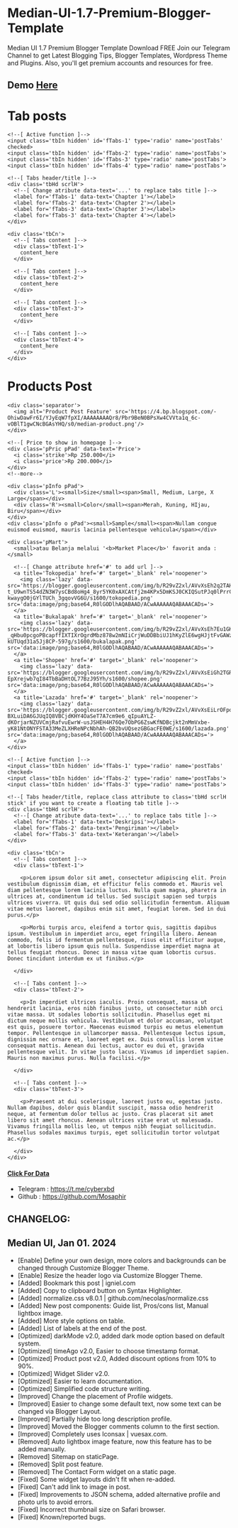 # Median-UI-1.7-Premium-Blogger-Template
Median UI 1.7 Premium Blogger Template Download  FREE
Join our Telegram Channel to get Latest Blogging Tips, Blogger Templates, Wordpress Theme and Plugins. Also, you'll get premium accounts and resources for free.

## Demo [Here](https://themes.sobkiso.xyz/)

# Tab posts

```
<!--[ Active function ]-->
<input class='tbIn hidden' id='fTabs-1' type='radio' name='postTabs' checked>
<input class='tbIn hidden' id='fTabs-2' type='radio' name='postTabs'>
<input class='tbIn hidden' id='fTabs-3' type='radio' name='postTabs'>
<input class='tbIn hidden' id='fTabs-4' type='radio' name='postTabs'>

<!--[ Tabs header/title ]-->
<div class='tbHd scrlH'>
  <!--[ Change atribute data-text='...' to replace tabs title ]-->
  <label for='fTabs-1' data-text='Chapter 1'></label>
  <label for='fTabs-2' data-text='Chapter 2'></label>
  <label for='fTabs-3' data-text='Chapter 3'></label>
  <label for='fTabs-3' data-text='Chapter 4'></label>
</div>

<div class='tbCn'>
  <!--[ Tabs content ]-->
  <div class='tbText-1'>
    content_here
  </div>
  
  <!--[ Tabs content ]-->
  <div class='tbText-2'>
    content_here
  </div>
  
  <!--[ Tabs content ]-->
  <div class='tbText-3'>
    content_here
  </div>
  
  <!--[ Tabs content ]-->
  <div class='tbText-4'>
    content_here
  </div>
</div>
```

# Products Post

```
<div class='separator'>
  <img alt='Product Post Feature' src='https://4.bp.blogspot.com/-OhiwDawFr6I/YJyEqW7fpXI/AAAAAAAAQr8/Pbr9BeN0BPsXw4CVVta1q_6c-vOBlT1gwCNcBGAsYHQ/s0/median-product.png'/>
</div>

<!--[ Price to show in homepage ]-->
<div class='pPric pPad' data-text='Price'>
  <i class='strike'>Rp 250.000</i>
  <i class='price'>Rp 200.000</i>
</div>
<!--more-->

<div class='pInfo pPad'>
  <div class='L'><small>Size</small><span>Small, Medium, Large, X Large</span></div>
  <div class='R'><small>Color</small><span>Merah, Kuning, HIjau, Biru</span></div>
</div>
<div class='pInfo o pPad'><small>Sample</small><span>Nullam congue euismod euismod, mauris lacinia pellentesque vehicula</span></div>

<div class='pMart'>
  <small>atau Belanja melalui '<b>Market Place</b>' favorit anda :</small>
  
  <!--[ Change attribute href='#' to add url ]-->
  <a title='Tokopedia' href='#' target='_blank' rel='noopener'>
    <img class='lazy' data-src='https://blogger.googleusercontent.com/img/b/R29vZ2xl/AVvXsEh2q2TAH2DGUbjHWkDBUJS_pa-t_U9wnTS54dZN3W7ysCBd8oHg4_8yr5YK0xAXCAtfj2m4KPx5DmKSJ0CKIQSutPJq0lPrrCM5fYw6a5AJX8OCv47_Az2zNKyFPpqdy39i7KAjcE72G_2wqVEIy_Df1Z_4SmiBN_-kwaygO0jGYlTUCh_3gqovVG6U/s1600/tokopedia.png' src='data:image/png;base64,R0lGODlhAQABAAD/ACwAAAAAAQABAAACADs='>
  </a>
  <a title='Bukalapak' href='#' target='_blank' rel='noopener'>
    <img class='lazy' data-src='https://blogger.googleusercontent.com/img/b/R29vZ2xl/AVvXsEh7Eu1GKzcG-_qHbu0pcgoPBcapffIXTIXrOgrdMbz878w2mNIiCrjWuDDBbiUJ1hKyZlE6wgHJjtFvGAWzHAW9pwG6Qob3tMIrVHhajufQ0gvVO2kyk8hMZBmyXum32MlSWWfkC_xsoLTEnAOl_6Wn2qbsQU_gUi19w71-kUTUqd31a5Jj8CP-597g/s1600/bukalapak.png' src='data:image/png;base64,R0lGODlhAQABAAD/ACwAAAAAAQABAAACADs='>
  </a>
  <a title='Shopee' href='#' target='_blank' rel='noopener'>
    <img class='lazy' data-src='https://blogger.googleusercontent.com/img/b/R29vZ2xl/AVvXsEiGh2TGRoxrpQRDRJazQpp7kcy08C7E_wNvToVLetrH731qoHgVPt_rXIja06sE15vVL38App6ckdcD038uGcdR1l6hGBbQ4iVi9oe5BeKtoKDf7u8_C4ip32Xlj0KGp_rOHRX1C4tFr63zxcPO1PAZ37MR-EpXrejwb7qI84TbBaDHtOL77BzJ95Yh/s1600/shopee.png' src='data:image/png;base64,R0lGODlhAQABAAD/ACwAAAAAAQABAAACADs='>
  </a>
  <a title='Lazada' href='#' target='_blank' rel='noopener'>
    <img class='lazy' data-src='https://blogger.googleusercontent.com/img/b/R29vZ2xl/AVvXsEiLrOFpoh1D3AVCVsAROfW8-BXLuiDA6GJUqIQ8VBCjdKHY4OaSeT7A7cm9e6_qIpuAYLZ-dKOrjarNZUVCmjRafvuEwrW-usJSHEH4H76Qe7ObPG6ZswKfNDBcjkt2nMmVxbe-yK81NtONYFSTA33MeZLXHReNPcNbhAh-QB2bvUQsezGBGacFE0WE/s1600/lazada.png' src='data:image/png;base64,R0lGODlhAQABAAD/ACwAAAAAAQABAAACADs='>
  </a>
</div>

<!--[ Active function ]-->
<input class='tbIn hidden' id='fTabs-1' type='radio' name='postTabs' checked>
<input class='tbIn hidden' id='fTabs-2' type='radio' name='postTabs'>
<input class='tbIn hidden' id='fTabs-3' type='radio' name='postTabs'>

<!--[ Tabs header/title, replace class attribute to class='tbHd scrlH stick' if you want to create a floating tab title ]-->
<div class='tbHd scrlH'>
  <!--[ Change atribute data-text='...' to replace tabs title ]-->
  <label for='fTabs-1' data-text='Deskripsi'></label>
  <label for='fTabs-2' data-text='Pengiriman'></label>
  <label for='fTabs-3' data-text='Keterangan'></label>
</div>

<div class='tbCn'>
  <!--[ Tabs content ]-->
  <div class='tbText-1'>

    <p>Lorem ipsum dolor sit amet, consectetur adipiscing elit. Proin vestibulum dignissim diam, et efficitur felis commodo et. Mauris vel diam pellentesque lorem lacinia luctus. Nulla quam magna, pharetra in ultrices at, condimentum id tellus. Sed suscipit sapien sed turpis ultrices viverra. Ut quis dui sed odio sollicitudin fermentum. Aliquam vitae metus laoreet, dapibus enim sit amet, feugiat lorem. Sed in dui purus.</p>

    <p>Morbi turpis arcu, eleifend a tortor quis, sagittis dapibus ipsum. Vestibulum in imperdiet arcu, eget fringilla libero. Aenean commodo, felis id fermentum pellentesque, risus elit efficitur augue, at lobortis libero ipsum quis nulla. Suspendisse imperdiet magna at tellus feugiat rhoncus. Donec in massa vitae quam lobortis cursus. Donec tincidunt interdum ex ut finibus.</p>

  </div>

  <!--[ Tabs content ]-->
  <div class='tbText-2'>

    <p>In imperdiet ultrices iaculis. Proin consequat, massa ut hendrerit lacinia, eros nibh finibus justo, ut consectetur nibh orci vitae massa. Ut sodales lobortis sollicitudin. Phasellus eget mi dictum neque mollis vehicula. Vestibulum et dolor accumsan, volutpat est quis, posuere tortor. Maecenas euismod turpis eu metus elementum tempor. Pellentesque in ullamcorper massa. Pellentesque lectus ipsum, dignissim nec ornare et, laoreet eget ex. Duis convallis lorem vitae consequat mattis. Aenean dui lectus, auctor eu dui et, gravida pellentesque velit. In vitae justo lacus. Vivamus id imperdiet sapien. Mauris non maximus purus. Nulla facilisi.</p>

  </div>

  <!--[ Tabs content ]-->
  <div class='tbText-3'>

    <p>Praesent at dui scelerisque, laoreet justo eu, egestas justo. Nullam dapibus, dolor quis blandit suscipit, massa odio hendrerit neque, at fermentum dolor tellus ac justo. Cras placerat sit amet libero sit amet rhoncus. Aenean ultrices vitae erat ut malesuada. Vivamus fringilla mollis leo, ut tempus nibh feugiat sollicitudin. Phasellus sodales maximus turpis, eget sollicitudin tortor volutpat ac.</p>

  </div>
</div>
```

#### [Click For Data](/data.txt)

- Telegram : https://t.me/cyberxbd
- Github : https://github.com/Mosaphir

## CHANGELOG:

Median UI, Jan 01. 2024
-----------------------
- [Enable] Define your own design, more colors and backgrounds can be changed through Customize Blogger Theme.
- [Enable] Resize the header logo via Customize Blogger Theme.
- [Added] Bookmark this post | igniel.com
- [Added] Copy to clipboard button on Syntax Highlighter.
- [Added] normalize.css v8.0.1 | github.com/necolas/normalize.css
- [Added] New post components: Guide list, Pros/cons list, Manual lightbox image.
- [Added] More style options on table.
- [Added] List of labels at the end of the post.
- [Optimized] darkMode v2.0, added dark mode option based on default system.
- [Optimized] timeAgo v2.0, Easier to choose timestamp format.
- [Optimized] Product post v2.0, Added discount options from 10% to 90%.
- [Optimized] Widget Slider v2.0.
- [Optimized] Easier to learn documentation.
- [Optimized] Simplified code structure writing.
- [Improved] Change the placement of Profile widgets.
- [Improved] Easier to change some default text, now some text can be changed via Blogger Layout.
- [Improved] Partially hide too long description profile.
- [Improved] Moved the Blogger comments column to the first section.
- [Improved] Completely uses Iconsax | vuesax.com.
- [Removed] Auto lightbox image feature, now this feature has to be added manually.
- [Removed] Sitemap on staticPage.
- [Removed] Split post feature.
- [Removed] The Contact Form widget on a static page.
- [Fixed] Some widget layouts didn't fit when re-added.
- [Fixed] Can't add link to image in post.
- [Fixed] Improvements to JSON schema, added alternative profile and photo urls to avoid errors.
- [Fixed] Incorrect thumbnail size on Safari browser.
- [Fixed] Known/reported bugs.
